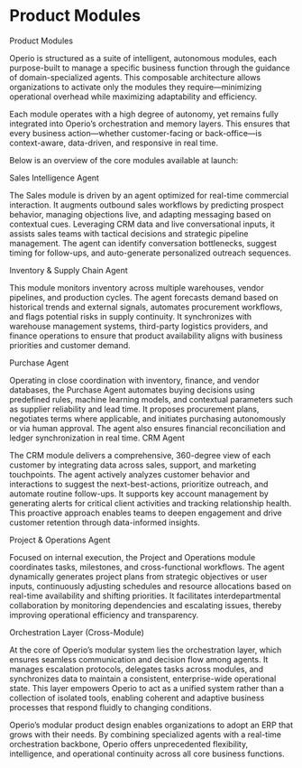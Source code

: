 # Product Modules

Product Modules

Operio is structured as a suite of intelligent, autonomous modules, each purpose-built to manage a specific business function through the guidance of domain-specialized agents. This composable architecture allows organizations to activate only the modules they require—minimizing operational overhead while maximizing adaptability and efficiency.

Each module operates with a high degree of autonomy, yet remains fully integrated into Operio’s orchestration and memory layers. This ensures that every business action—whether customer-facing or back-office—is context-aware, data-driven, and responsive in real time.

Below is an overview of the core modules available at launch:

Sales Intelligence Agent

The Sales module is driven by an agent optimized for real-time commercial interaction. It augments outbound sales workflows by predicting prospect behavior, managing objections live, and adapting messaging based on contextual cues. Leveraging CRM data and live conversational inputs, it assists sales teams with tactical decisions and strategic pipeline management. The agent can identify conversation bottlenecks, suggest timing for follow-ups, and auto-generate personalized outreach sequences.

Inventory & Supply Chain Agent

This module monitors inventory across multiple warehouses, vendor pipelines, and production cycles. The agent forecasts demand based on historical trends and external signals, automates procurement workflows, and flags potential risks in supply continuity. It synchronizes with warehouse management systems, third-party logistics providers, and finance operations to ensure that product availability aligns with business priorities and customer demand.

Purchase Agent

Operating in close coordination with inventory, finance, and vendor databases, the Purchase Agent automates buying decisions using predefined rules, machine learning models, and contextual parameters such as supplier reliability and lead time. It proposes procurement plans, negotiates terms where applicable, and initiates purchasing autonomously or via human approval. The agent also ensures financial reconciliation and ledger synchronization in real time.
CRM Agent

The CRM module delivers a comprehensive, 360-degree view of each customer by integrating data across sales, support, and marketing touchpoints. The agent actively analyzes customer behavior and interactions to suggest the next-best-actions, prioritize outreach, and automate routine follow-ups. It supports key account management by generating alerts for critical client activities and tracking relationship health. This proactive approach enables teams to deepen engagement and drive customer retention through data-informed insights.

Project & Operations Agent

Focused on internal execution, the Project and Operations module coordinates tasks, milestones, and cross-functional workflows. The agent dynamically generates project plans from strategic objectives or user inputs, continuously adjusting schedules and resource allocations based on real-time availability and shifting priorities. It facilitates interdepartmental collaboration by monitoring dependencies and escalating issues, thereby improving operational efficiency and transparency.

Orchestration Layer (Cross-Module)

At the core of Operio’s modular system lies the orchestration layer, which ensures seamless communication and decision flow among agents. It manages escalation protocols, delegates tasks across modules, and synchronizes data to maintain a consistent, enterprise-wide operational state. This layer empowers Operio to act as a unified system rather than a collection of isolated tools, enabling coherent and adaptive business processes that respond fluidly to changing conditions.

Operio’s modular product design enables organizations to adopt an ERP that grows with their needs. By combining specialized agents with a real-time orchestration backbone, Operio offers unprecedented flexibility, intelligence, and operational continuity across all core business functions.
